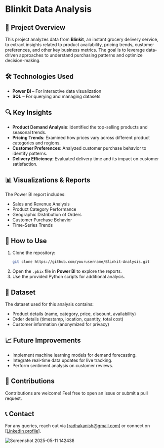 # Blinkit Data Analysis

## 📌 Project Overview
This project analyzes data from **Blinkit**, an instant grocery delivery service, to extract insights related to product availability, pricing trends, customer preferences, and other key business metrics. The goal is to leverage data-driven approaches to understand purchasing patterns and optimize decision-making.

## 🛠️ Technologies Used
- **Power BI** – For interactive data visualization
- **SQL** – For querying and managing datasets

## 🔍 Key Insights
- **Product Demand Analysis**: Identified the top-selling products and seasonal trends.
- **Pricing Trends**: Examined how prices vary across different product categories and regions.
- **Customer Preferences**: Analyzed customer purchase behavior to identify patterns.
- **Delivery Efficiency**: Evaluated delivery time and its impact on customer satisfaction.

## 📊 Visualizations & Reports
The Power BI report includes:
- Sales and Revenue Analysis
- Product Category Performance
- Geographic Distribution of Orders
- Customer Purchase Behavior
- Time-Series Trends

## 🚀 How to Use
1. Clone the repository:
   ```sh
   git clone https://github.com/yourusername/Blinkit-Analysis.git
   ```
2. Open the `.pbix` file in **Power BI** to explore the reports.
3. Use the provided Python scripts for additional analysis.

## 📂 Dataset
The dataset used for this analysis contains:
- Product details (name, category, price, discount, availability)
- Order details (timestamp, location, quantity, total cost)
- Customer information (anonymized for privacy)

## 📈 Future Improvements
- Implement machine learning models for demand forecasting.
- Integrate real-time data updates for live tracking.
- Perform sentiment analysis on customer reviews.

## 🤝 Contributions
Contributions are welcome! Feel free to open an issue or submit a pull request.

## 📞 Contact
For any queries, reach out via [radhakanish@gmail.com] or connect on [[LinkedIn profile](https://www.linkedin.com/in/kanishka-r-032443219/)].

![Screenshot 2025-05-11 142438](https://github.com/user-attachments/assets/9e1d2dfc-dda5-4fde-bfff-29e354e82f54)


